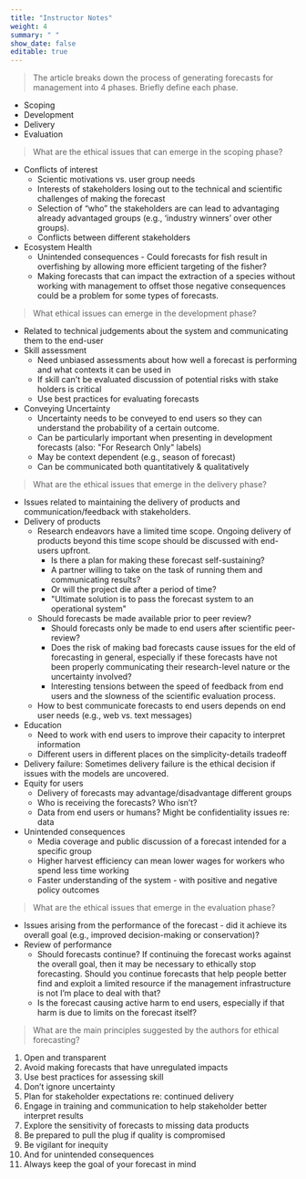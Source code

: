 ```yaml
---
title: "Instructor Notes"
weight: 4
summary: " "
show_date: false
editable: true
---
```


> The article breaks down the process of generating forecasts for management into 4 phases. Briefly define each phase.

* Scoping
* Development
* Delivery
* Evaluation

> What are the ethical issues that can emerge in the scoping phase?

* Conflicts of interest
  * Scientic motivations vs. user group needs
  * Interests of stakeholders losing out to the technical and scientific challenges of making the forecast
  * Selection of “who” the stakeholders are can lead to advantaging already advantaged groups (e.g., ‘industry winners’ over other groups).
  * Conflicts between different stakeholders
* Ecosystem Health
  * Unintended consequences - Could forecasts for fish result in overfishing by allowing more efficient targeting of the fisher? 
  * Making forecasts that can impact the extraction of a species without working with management to offset those negative consequences could be a problem for some types of forecasts.

> What ethical issues can emerge in the development phase?

* Related to technical judgements about the system and communicating them to the end-user
* Skill assessment
  * Need unbiased assessments about how well a forecast is performing and what contexts it can be used in
  * If skill can't be evaluated discussion of potential risks with stake holders is critical
  * Use best practices for evaluating forecasts
* Conveying Uncertainty
  * Uncertainty needs to be conveyed to end users so they can understand the probability of a certain outcome.
  * Can be particularly important when presenting in development forecasts (also: "For Research Only" labels)
  * May be context dependent (e.g., season of forecast)
  * Can be communicated both quantitatively & qualitatively

> What are the ethical issues that emerge in the delivery phase?

* Issues related to maintaining the delivery of products and communication/feedback with stakeholders.
* Delivery of products
  * Research endeavors have a limited time scope. Ongoing delivery of products beyond this time scope should be discussed with end-users upfront.
    * Is there a plan for making these forecast self-sustaining?
    * A partner willing to take on the task of running them and communicating results?
    * Or will the project die after a period of time?
    * "Ultimate solution is to pass the forecast system to an operational system"
  * Should forecasts be made available prior to peer review?
    * Should forecasts only be made to end users after scientific peer-review?
    * Does the risk of making bad forecasts cause issues for the eld of forecasting in general, especially if these forecasts have not been properly communicating their research-level nature or the uncertainty involved?
    * Interesting tensions between the speed of feedback from end users and the slowness of the scientific evaluation process.
  * How to best communicate forecasts to end users depends on end user needs (e.g., web vs. text messages)
* Education
  * Need to work with end users to improve their capacity to interpret information
  * Different users in different places on the simplicity-details tradeoff
* Delivery failure: Sometimes delivery failure is the ethical decision if issues with the models are uncovered.
* Equity for users
  * Delivery of forecasts may advantage/disadvantage different groups
  * Who is receiving the forecasts? Who isn’t?
  * Data from end users or humans? Might be confidentiality issues re: data
* Unintended consequences
  * Media coverage and public discussion of a forecast intended for a specific group
  * Higher harvest efficiency can mean lower wages for workers who spend less time working
  * Faster understanding of the system - with positive and negative policy outcomes

> What are the ethical issues that emerge in the evaluation phase?

* Issues arising from the performance of the forecast - did it achieve its overall goal (e.g., improved decision-making or conservation)?
* Review of performance
  * Should forecasts continue? If continuing the forecast works against the overall goal, then it may be necessary to ethically stop forecasting. Should you continue forecasts that help people better find and exploit a limited resource if the management infrastructure is not I’m place to deal with that?
  * Is the forecast causing active harm to end users, especially if that harm is due to limits on the forecast itself?

> What are the main principles suggested by the authors for ethical forecasting?

1. Open and transparent
2. Avoid making forecasts that have unregulated impacts
3. Use best practices for assessing skill
4. Don’t ignore uncertainty
5. Plan for stakeholder expectations re: continued delivery
6. Engage in training and communication to help stakeholder better interpret results
7. Explore the sensitivity of forecasts to missing data products
8. Be prepared to pull the plug if quality is compromised
9. Be vigilant for inequity
10. And for unintended consequences
11. Always keep the goal of your forecast in mind